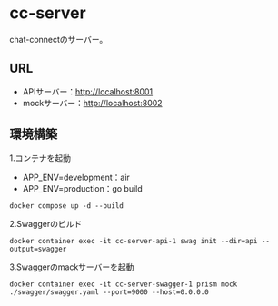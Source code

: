 # cc-server
chat-connectのサーバー。

## URL
- APIサーバー：[http://localhost:8001]()
- mockサーバー：[http://localhost:8002]()
## 環境構築
1.コンテナを起動
- APP_ENV=development：air
- APP_ENV=production：go build
```
docker compose up -d --build
```
2.Swaggerのビルド
```
docker container exec -it cc-server-api-1 swag init --dir=api --output=swagger
```
3.Swaggerのmackサーバーを起動
```
docker container exec -it cc-server-swagger-1 prism mock ./swagger/swagger.yaml --port=9000 --host=0.0.0.0
```
